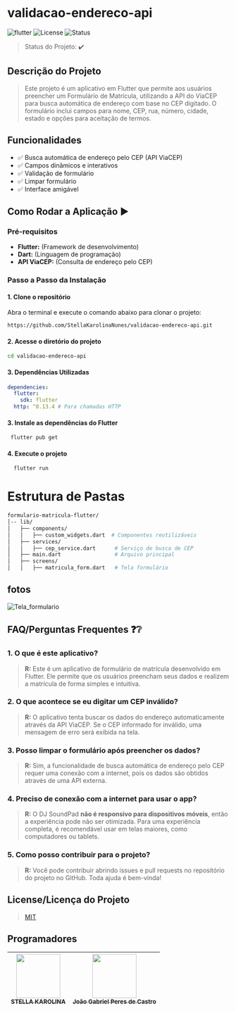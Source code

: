 # validacao-endereco-api

![flutter](https://img.shields.io/static/v1?label=flutter&message=flutter&color=blue&style=for-the-badge&logo=flutter)
![License](http://img.shields.io/static/v1?label=License&message=MIT&color=green&style=for-the-badge)
![Status](http://img.shields.io/static/v1?label=STATUS&message=CONCLUIDO&color=GREEN&style=for-the-badge)
> Status do Projeto: :heavy_check_mark:


## Descrição do Projeto

> Este projeto é um aplicativo em Flutter que permite aos usuários preencher um Formulário de Matrícula, utilizando a API do ViaCEP para busca automática de endereço com base no CEP digitado. O formulário inclui campos para nome, CEP, rua, número, cidade, estado e opções para aceitação de termos.

## Funcionalidades

- ✅ Busca automática de endereço pelo CEP (API ViaCEP)
- ✅ Campos dinâmicos e interativos
- ✅ Validação de formulário
- ✅ Limpar formulário
- ✅ Interface amigável 

## Como Rodar a Aplicação :arrow_forward:

### Pré-requisitos

- **Flutter:** (Framework de desenvolvimento)
- **Dart:** (Linguagem de programação)
- **API ViaCEP:**  (Consulta de endereço pelo CEP)
  
### Passo a Passo da Instalação

#### 1. Clone o repositório  
Abra o terminal e execute o comando abaixo para clonar o projeto:  
```bash  
https://github.com/StellaKarolinaNunes/validacao-endereco-api.git 
```

#### 2. Acesse o diretório do projeto

```bash  
cd validacao-endereco-api
```

#### 3. Dependências Utilizadas


```pubspec.yaml  
dependencies:
  flutter:
    sdk: flutter
  http: ^0.13.4 # Para chamadas HTTP
```

#### 3. Instale as dependências do Flutter

```bash  
 flutter pub get
```

#### 4. Execute o projeto

```bash  
  flutter run
```

# Estrutura de Pastas

```bash  
formulario-matricula-flutter/
│-- lib/
│   ├── components/
│   │   ├── custom_widgets.dart  # Componentes reutilizáveis
│   ├── services/
│   │   ├── cep_service.dart      # Serviço de busca de CEP
│   ├── main.dart                 # Arquivo principal
│   ├── screens/
│   │   ├── matricula_form.dart   # Tela formulário
```

## fotos 

![Tela_formulario](https://github.com/user-attachments/assets/4f5a80ce-67d4-4660-b312-bbe85ace263e)

## FAQ/Perguntas Frequentes ❓❔  

### 1. O que é este aplicativo?
> **R:** Este é um aplicativo de formulário de matrícula desenvolvido em Flutter. Ele permite que os usuários preencham seus dados e realizem a matrícula de forma simples e intuitiva.

### 2.  O que acontece se eu digitar um CEP inválido?
> **R:** O aplicativo tenta buscar os dados do endereço automaticamente através da API ViaCEP. Se o CEP informado for inválido, uma mensagem de erro será exibida na tela.

### 3. Posso limpar o formulário após preencher os dados?
> **R:** Sim, a funcionalidade de busca automática de endereço pelo CEP requer uma conexão com a internet, pois os dados são obtidos através de uma API externa.

### 4. Preciso de conexão com a internet para usar o app?
> **R:** O DJ SoundPad **não é responsivo para dispositivos móveis**, então a experiência pode não ser otimizada. Para uma experiência completa, é recomendável usar em telas maiores, como computadores ou tablets.

### 5. Como posso contribuir para o projeto?
> **R:** Você pode contribuir abrindo issues e pull requests no repositório do projeto no GitHub. Toda ajuda é bem-vinda!

## License/Licença do Projeto  

> [MIT](./License)

## Programadores

| [<img src="https://github.com/StellaKarolinaNunes.png" width="100px;"/><br /><sub><b>STELLA KAROLINA</b></sub>](https://github.com/StellaKarolinaNunes)<br /> | [<img src="https://github.com/Gab0701.png" width="100px;"/><br /><sub><b>João Gabriel Peres de Castro</b></sub>](https://github.com/Gab0701)<br /> |
| :------------------------------------------------------------------------------------------------------------------------------------------------------------: | :--------------------------------------------------------------------------------------------------------------------------------------------------------------: |




